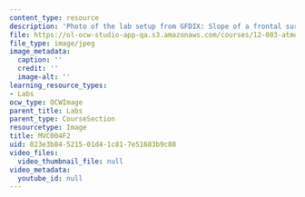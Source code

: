 ```yaml
---
content_type: resource
description: 'Photo of the lab setup from GFDIX: Slope of a frontal surface.'
file: https://ol-ocw-studio-app-qa.s3.amazonaws.com/courses/12-003-atmosphere-ocean-and-climate-dynamics-fall-2008/023e3b84521501d41c817e51683b9c88_MVC004F2.jpg
file_type: image/jpeg
image_metadata:
  caption: ''
  credit: ''
  image-alt: ''
learning_resource_types:
- Labs
ocw_type: OCWImage
parent_title: Labs
parent_type: CourseSection
resourcetype: Image
title: MVC004F2
uid: 023e3b84-5215-01d4-1c81-7e51683b9c88
video_files:
  video_thumbnail_file: null
video_metadata:
  youtube_id: null
---
```

